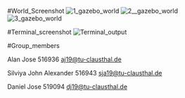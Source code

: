 #World_Screenshot
![1_gazebo_world](https://user-images.githubusercontent.com/22339836/85075761-2e302b00-b1bf-11ea-8aea-a5948ad26302.JPG)
![2__gazebo_world](https://user-images.githubusercontent.com/22339836/85075856-633c7d80-b1bf-11ea-82ea-c03fcccaf2dd.JPG)
![3_gazebo_world](https://user-images.githubusercontent.com/22339836/85075920-85ce9680-b1bf-11ea-8efc-cde9c7069351.JPG)

#Terminal_screenshot
![Terminal_output](https://user-images.githubusercontent.com/22339836/85075918-85360000-b1bf-11ea-96ff-b1dfcdb0d4c2.JPG)


#Group_members

Alan Jose               516936         aj19@tu-clausthal.de

Silviya John Alexander  516943         sja19@tu-clausthal.de

Daniel Jose            519094         dj19@tu-clausthal.de
